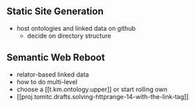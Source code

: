 
## Static Site Generation

- host ontologies and linked data on github
  - decide on directory structure

## Semantic Web Reboot

- relator-based linked data
- how to do multi-level
- choose a [[t.km.ontology.upper]] or start rolling own
- [[proj.tomitc.drafts.solving-httprange-14-with-the-link-tag]]